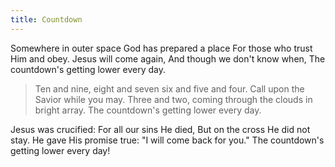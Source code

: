 ```yaml
---
title: Countdown
---
```


Somewhere in outer space
God has prepared a place
For those who trust Him and obey.
Jesus will come again,
And though we don't know when,
The countdown's getting lower every day.

>Ten and nine,
eight and seven
six and five and four.
Call upon the Savior while you may.
Three and two, coming through
the clouds in bright array.
The countdown's getting lower every day.

Jesus was crucified:
For all our sins He died,
But on the cross He did not stay.
He gave His promise true:
"I will come back for you."
The countdown's getting lower every day!